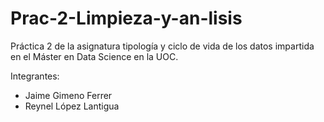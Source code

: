 # Prac-2-Limpieza-y-an-lisis
Práctica 2 de la asignatura tipología y ciclo de vida de los datos impartida en el Máster en Data Science en la UOC.

Integrantes:

- Jaime Gimeno Ferrer
- Reynel López Lantigua
